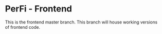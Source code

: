 # PerFi - Frontend

This is the frontend master branch. This branch will house working versions of frontend code.

